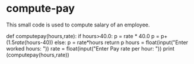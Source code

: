 # compute-pay
This small code is used to compute salary of an employee.



def computepay(hours,rate):
 if hours>40.0:
  p = rate * 40.0
  p = p+(1.5*rate*(hours-40))
 else:
  p = rate*hours
 return p
hours = float(input("Enter worked hours: "))
rate = float(input("Enter Pay rate per hour: "))
print (computepay(hours,rate))
